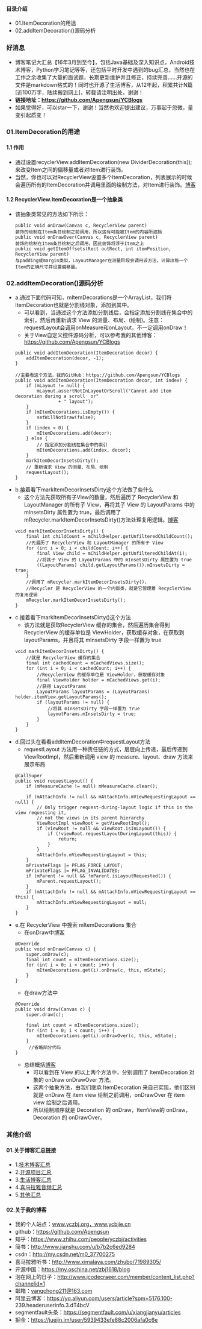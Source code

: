 #### 目录介绍
- 01.ItemDecoration的用途
- 02.addItemDecoration()源码分析


### 好消息
- 博客笔记大汇总【16年3月到至今】，包括Java基础及深入知识点，Android技术博客，Python学习笔记等等，还包括平时开发中遇到的bug汇总，当然也在工作之余收集了大量的面试题，长期更新维护并且修正，持续完善……开源的文件是markdown格式的！同时也开源了生活博客，从12年起，积累共计N篇[近100万字，陆续搬到网上]，转载请注明出处，谢谢！
- **链接地址：https://github.com/Apengsun/YCBlogs**
- 如果觉得好，可以star一下，谢谢！当然也欢迎提出建议，万事起于忽微，量变引起质变！




### 01.ItemDecoration的用途
#### 1.1 作用
- 通过设置recyclerView.addItemDecoration(new DividerDecoration(this));来改变Item之间的偏移量或者对Item进行装饰。
- 当然，你也可以对RecyclerView设置多个ItemDecoration，列表展示的时候会遍历所有的ItemDecoration并调用里面的绘制方法，对Item进行装饰。[博客](https://github.com/Apengsun/YCBlogs)



#### 1.2 RecyclerView.ItemDecoration是一个抽象类
- 该抽象类常见的方法如下所示：
    ```
    public void onDraw(Canvas c, RecyclerView parent)
    装饰的绘制在Item条目绘制之前调用，所以这有可能被Item的内容所遮挡
    public void onDrawOver(Canvas c, RecyclerView parent)
    装饰的绘制在Item条目绘制之后调用，因此装饰将浮于Item之上
    public void getItemOffsets(Rect outRect, int itemPosition, RecyclerView parent)
    与padding或margin类似，LayoutManager在测量阶段会调用该方法，计算出每一个Item的正确尺寸并设置偏移量。
    ```



### 02.addItemDecoration()源码分析
- a.通过下面代码可知，mItemDecorations是一个ArrayList，我们将ItemDecoration也就是分割线对象，添加到其中。
    - 可以看到，当通过这个方法添加分割线后，会指定添加分割线在集合中的索引，然后再重新请求 View 的测量、布局、(绘制)。注意： requestLayout会调用onMeasure和onLayout，不一定调用onDraw！
    - 关于View自定义控件源码分析，可以参考我的其他博客：https://github.com/Apengsun/YCBlogs
    ```
    public void addItemDecoration(ItemDecoration decor) {
        addItemDecoration(decor, -1);
    }
    
    //主要看这个方法，我的GitHub：https://github.com/Apengsun/YCBlogs
    public void addItemDecoration(ItemDecoration decor, int index) {
        if (mLayout != null) {
            mLayout.assertNotInLayoutOrScroll("Cannot add item decoration during a scroll  or"
                    + " layout");
        }
        if (mItemDecorations.isEmpty()) {
            setWillNotDraw(false);
        }
        if (index < 0) {
            mItemDecorations.add(decor);
        } else {
            // 指定添加分割线在集合中的索引
            mItemDecorations.add(index, decor);
        }
        markItemDecorInsetsDirty();
        // 重新请求 View 的测量、布局、绘制
        requestLayout();
    }
    ```
- b.接着看下markItemDecorInsetsDirty这个方法做了些什么
    - 这个方法先获取所有子View的数量，然后遍历了 RecyclerView 和 LayoutManager 的所有子 View，再将其子 View 的 LayoutParams 中的 mInsetsDirty 属性置为 true，最后调用了 mRecycler.markItemDecorInsetsDirty()方法处理复用逻辑。[博客](https://github.com/Apengsun/YCBlogs)
    ```
    void markItemDecorInsetsDirty() {
        final int childCount = mChildHelper.getUnfilteredChildCount();
        //先遍历了 RecyclerView 和 LayoutManager 的所有子 View
        for (int i = 0; i < childCount; i++) {
            final View child = mChildHelper.getUnfilteredChildAt(i);
            //将其子 View 的 LayoutParams 中的 mInsetsDirty 属性置为 true
            ((LayoutParams) child.getLayoutParams()).mInsetsDirty = true;
        }
        //调用了 mRecycler.markItemDecorInsetsDirty()，
        //Recycler 是 RecyclerView 的一个内部类，就是它管理着 RecyclerView 的复用逻辑
        mRecycler.markItemDecorInsetsDirty();
    }
    ```
- c.接着看下markItemDecorInsetsDirty()这个方法
    - 该方法就是获取RecyclerView 缓存的集合，然后遍历集合得到RecyclerView 的缓存单位是 ViewHolder，获取缓存对象，在获取到layoutParams，并且将其 mInsetsDirty 字段一样置为 true
    ```
    void markItemDecorInsetsDirty() {
        //就是 RecyclerView 缓存的集合
        final int cachedCount = mCachedViews.size();
        for (int i = 0; i < cachedCount; i++) {
            //RecyclerView 的缓存单位是 ViewHolder，获取缓存对象
            final ViewHolder holder = mCachedViews.get(i);
            //获得 LayoutParams
            LayoutParams layoutParams = (LayoutParams) holder.itemView.getLayoutParams();
            if (layoutParams != null) {
                //将其 mInsetsDirty 字段一样置为 true
                layoutParams.mInsetsDirty = true;
            }
        }
    }
    ```
- d.回过头在看看addItemDecoration中requestLayout方法
    - requestLayout 方法用一种责任链的方式，层层向上传递，最后传递到 ViewRootImpl，然后重新调用 view 的 measure、layout、draw 方法来展示布局
    ```
    @CallSuper
    public void requestLayout() {
        if (mMeasureCache != null) mMeasureCache.clear();
    
        if (mAttachInfo != null && mAttachInfo.mViewRequestingLayout == null) {
            // Only trigger request-during-layout logic if this is the view requesting it,
            // not the views in its parent hierarchy
            ViewRootImpl viewRoot = getViewRootImpl();
            if (viewRoot != null && viewRoot.isInLayout()) {
                if (!viewRoot.requestLayoutDuringLayout(this)) {
                    return;
                }
            }
            mAttachInfo.mViewRequestingLayout = this;
        }
        mPrivateFlags |= PFLAG_FORCE_LAYOUT;
        mPrivateFlags |= PFLAG_INVALIDATED;
        if (mParent != null && !mParent.isLayoutRequested()) {
            mParent.requestLayout();
        }
        if (mAttachInfo != null && mAttachInfo.mViewRequestingLayout == this) {
            mAttachInfo.mViewRequestingLayout = null;
        }
    }
    ```
- e.在 RecyclerView 中搜索 mItemDecorations 集合
    - 在onDraw中[博客](https://github.com/Apengsun/YCBlogs)
    ```
    @Override
    public void onDraw(Canvas c) {
        super.onDraw(c);
        final int count = mItemDecorations.size();
        for (int i = 0; i < count; i++) {
            mItemDecorations.get(i).onDraw(c, this, mState);
        }
    }
    ```
	- 在draw方法中
    ```
    @Override
    public void draw(Canvas c) {
        super.draw(c);
    
        final int count = mItemDecorations.size();
        for (int i = 0; i < count; i++) {
            mItemDecorations.get(i).onDrawOver(c, this, mState);
        }
         //省略部分代码
    }
    ```
	- 总结概括[博客](https://github.com/Apengsun/YCBlogs)
		* 可以看到在 View 的以上两个方法中，分别调用了 ItemDecoration 对象的 onDraw onDrawOver 方法。
		* 这两个抽象方法，由我们继承 ItemDecoration 来自己实现，他们区别就是 onDraw 在 item view 绘制之前调用，onDrawOver 在 item view 绘制之后调用。
		* 所以绘制顺序就是 Decoration 的 onDraw，ItemView的 onDraw，Decoration 的 onDrawOver。






### 其他介绍
#### 01.关于博客汇总链接
- 1.[技术博客汇总](https://www.jianshu.com/p/614cb839182c)
- 2.[开源项目汇总](https://blog.csdn.net/m0_37700275/article/details/80863574)
- 3.[生活博客汇总](https://blog.csdn.net/m0_37700275/article/details/79832978)
- 4.[喜马拉雅音频汇总](https://www.jianshu.com/p/f665de16d1eb)
- 5.[其他汇总](https://www.jianshu.com/p/53017c3fc75d)



#### 02.关于我的博客
- 我的个人站点：www.yczbj.org，www.ycbjie.cn
- github：https://github.com/Apengsun
- 知乎：https://www.zhihu.com/people/yczbj/activities
- 简书：http://www.jianshu.com/u/b7b2c6ed9284
- csdn：http://my.csdn.net/m0_37700275
- 喜马拉雅听书：http://www.ximalaya.com/zhubo/71989305/
- 开源中国：https://my.oschina.net/zbj1618/blog
- 泡在网上的日子：http://www.jcodecraeer.com/member/content_list.php?channelid=1
- 邮箱：yangchong211@163.com
- 阿里云博客：https://yq.aliyun.com/users/article?spm=5176.100- 239.headeruserinfo.3.dT4bcV
- segmentfault头条：https://segmentfault.com/u/xiangjianyu/articles
- 掘金：https://juejin.im/user/5939433efe88c2006afa0c6e






















